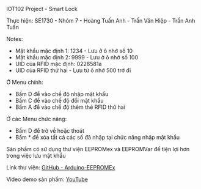 IOT102 Project - Smart Lock

Thực hiện: SE1730 - Nhóm 7
     - Hoàng Tuấn Anh
     - Trần Văn Hiệp
     - Trần Anh Tuấn
        
Notes:
  - Mật khẩu mặc định 1: 1234 - Lưu ở ô nhớ số 10
  - Mật khẩu mặc định 2: 9999 - Lưu ở ô nhớ số 100
  - UID của RFID mặc định: 0228581a
  - UID của RFID thứ hai - Lưu từ ô nhớ 500 trở đi

Ở Menu chính:
  - Bấm D để vào chế độ nhập mật khẩu
  - Bấm C để vào chế độ đổi mật khẩu
  - Bấm A để vào chế độ thêm thẻ RFID thứ hai

Ở các Menu chức năng:
  - Bấm D để trở về hoặc thoát
  - Bấm * để xóa tất cả các số đã nhập tại chức năng nhập mật khẩu

Sản phẩm có sử dụng thư viện EEPROMex và EEPROMVar để tiện lợi hơn trong việc lưu mật khẩu

Link thư viện: [GitHub - Arduino-EEPROMEx](https://github.com/thijse/Arduino-EEPROMEx)

Video demo sản phẩm: [YouTube](https://youtu.be/mg_52sTWitM)

